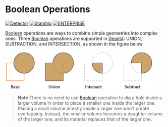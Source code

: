 # Boolean Operations

[![Detector](https://img.shields.io/badge/Detector-Definition-red?style=flat)](..)
[![Starship](https://img.shields.io/badge/SpaceX-Starship-blue?style=flat)](star/ship)
[![ENTERPRISE](https://img.shields.io/badge/Startrek-ENTERPRISE-green?style=flat)](star/trek/enterprise)

[Boolean][] operations are ways to combine simple geometries into complex ones. Three [Boolean][] operations are supported in [Geant4](../..): UNION, SUBTRACTION, and INTERSECTION, as shown in the figure below.

![Boolean operations](operations.png)

> **Note**
> There is no need to use [Boolean][] operation to dig a hole inside a larger volume in order to place a smaller one inside the larger one. Placing a small volume directly inside a larger one won't create overlapping. Instead, the smaller volume becomes a daughter volume of the larger one, and its material replaces that of the larger one.

[Boolean]: https://geant4-userdoc.web.cern.ch/UsersGuides/ForApplicationDeveloper/html/Detector/Geometry/geomSolids.html#solids-made-by-boolean-operations
